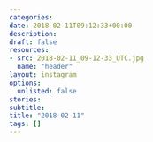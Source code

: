 ```yaml
---
categories:
date: 2018-02-11T09:12:33+00:00
description:
draft: false
resources:
- src: 2018-02-11_09-12-33_UTC.jpg
  name: "header"
layout: instagram
options:
  unlisted: false
stories:
subtitle:
title: "2018-02-11"
tags: []
---
```


 
